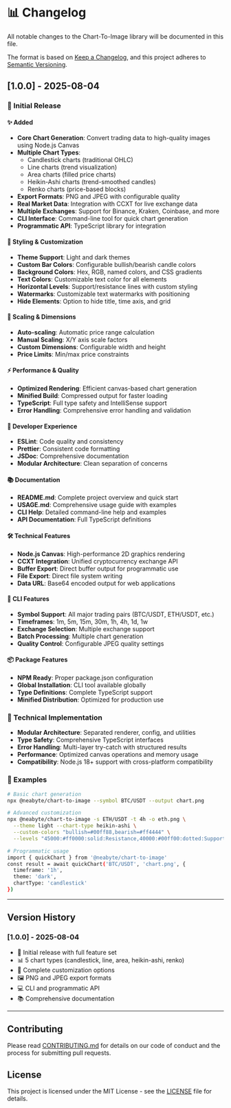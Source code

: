 # 📊 Changelog

All notable changes to the Chart-To-Image library will be documented in this file.

The format is based on [Keep a Changelog](https://keepachangelog.com/en/1.0.0/),
and this project adheres to [Semantic Versioning](https://semver.org/spec/v2.0.0.html).

## [1.0.0] - 2025-08-04

### 🎉 Initial Release

#### ✨ Added
- **Core Chart Generation**: Convert trading data to high-quality images using Node.js Canvas
- **Multiple Chart Types**: 
  - Candlestick charts (traditional OHLC)
  - Line charts (trend visualization)
  - Area charts (filled price charts)
  - Heikin-Ashi charts (trend-smoothed candles)
  - Renko charts (price-based blocks)
- **Export Formats**: PNG and JPEG with configurable quality
- **Real Market Data**: Integration with CCXT for live exchange data
- **Multiple Exchanges**: Support for Binance, Kraken, Coinbase, and more
- **CLI Interface**: Command-line tool for quick chart generation
- **Programmatic API**: TypeScript library for integration

#### 🎨 Styling & Customization
- **Theme Support**: Light and dark themes
- **Custom Bar Colors**: Configurable bullish/bearish candle colors
- **Background Colors**: Hex, RGB, named colors, and CSS gradients
- **Text Colors**: Customizable text color for all elements
- **Horizontal Levels**: Support/resistance lines with custom styling
- **Watermarks**: Customizable text watermarks with positioning
- **Hide Elements**: Option to hide title, time axis, and grid

#### 📏 Scaling & Dimensions
- **Auto-scaling**: Automatic price range calculation
- **Manual Scaling**: X/Y axis scale factors
- **Custom Dimensions**: Configurable width and height
- **Price Limits**: Min/max price constraints

#### ⚡ Performance & Quality
- **Optimized Rendering**: Efficient canvas-based chart generation
- **Minified Build**: Compressed output for faster loading
- **TypeScript**: Full type safety and IntelliSense support
- **Error Handling**: Comprehensive error handling and validation

#### 🔧 Developer Experience
- **ESLint**: Code quality and consistency
- **Prettier**: Consistent code formatting
- **JSDoc**: Comprehensive documentation
- **Modular Architecture**: Clean separation of concerns

#### 📚 Documentation
- **README.md**: Complete project overview and quick start
- **USAGE.md**: Comprehensive usage guide with examples
- **CLI Help**: Detailed command-line help and examples
- **API Documentation**: Full TypeScript definitions

#### 🛠️ Technical Features
- **Node.js Canvas**: High-performance 2D graphics rendering
- **CCXT Integration**: Unified cryptocurrency exchange API
- **Buffer Export**: Direct buffer output for programmatic use
- **File Export**: Direct file system writing
- **Data URL**: Base64 encoded output for web applications

#### 🎯 CLI Features
- **Symbol Support**: All major trading pairs (BTC/USDT, ETH/USDT, etc.)
- **Timeframes**: 1m, 5m, 15m, 30m, 1h, 4h, 1d, 1w
- **Exchange Selection**: Multiple exchange support
- **Batch Processing**: Multiple chart generation
- **Quality Control**: Configurable JPEG quality settings

#### 📦 Package Features
- **NPM Ready**: Proper package.json configuration
- **Global Installation**: CLI tool available globally
- **Type Definitions**: Complete TypeScript support
- **Minified Distribution**: Optimized for production use

### 🔧 Technical Implementation
- **Modular Architecture**: Separated renderer, config, and utilities
- **Type Safety**: Comprehensive TypeScript interfaces
- **Error Handling**: Multi-layer try-catch with structured results
- **Performance**: Optimized canvas operations and memory usage
- **Compatibility**: Node.js 18+ support with cross-platform compatibility

### 📖 Examples
```bash
# Basic chart generation
npx @neabyte/chart-to-image --symbol BTC/USDT --output chart.png

# Advanced customization
npx @neabyte/chart-to-image -s ETH/USDT -t 4h -o eth.png \
  --theme light --chart-type heikin-ashi \
  --custom-colors "bullish=#00ff88,bearish=#ff4444" \
  --levels "45000:#ff0000:solid:Resistance,40000:#00ff00:dotted:Support"

# Programmatic usage
import { quickChart } from '@neabyte/chart-to-image'
const result = await quickChart('BTC/USDT', 'chart.png', {
  timeframe: '1h',
  theme: 'dark',
  chartType: 'candlestick'
})
```

---

## Version History

### [1.0.0] - 2025-08-04
- 🎉 Initial release with full feature set
- 📊 5 chart types (candlestick, line, area, heikin-ashi, renko)
- 🎨 Complete customization options
- 🖼️ PNG and JPEG export formats
- 💻 CLI and programmatic API
- 📚 Comprehensive documentation

---

## Contributing

Please read [CONTRIBUTING.md](CONTRIBUTING.md) for details on our code of conduct and the process for submitting pull requests.

## License

This project is licensed under the MIT License - see the [LICENSE](LICENSE) file for details. 